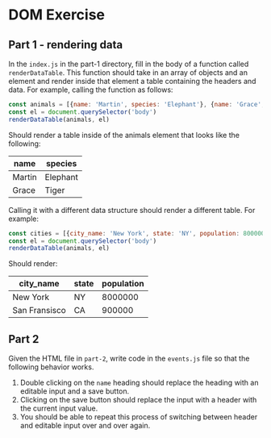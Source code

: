 # DOM Exercise

## Part 1 - rendering data

In the `index.js` in the part-1 directory, fill in the body of a function called `renderDataTable`. This function should take in an array of objects and an element and render inside that element a table containing the headers and data. For example, calling the function as follows:

```JavaScript
const animals = [{name: 'Martin', species: 'Elephant'}, {name: 'Grace', species: 'Tiger'}]
const el = document.querySelector('body')
renderDataTable(animals, el)
```

Should render a table inside of the animals element that looks like the following:

| name      | species |
| ----------- | ----------- |
| Martin      | Elephant       |
| Grace   | Tiger        |

Calling it with a different data structure should render a different table. For example:

```JavaScript
const cities = [{city_name: 'New York', state: 'NY', population: 8000000}, {city_name: 'San Fransisco', state: 'CA', population: 900000}]
const el = document.querySelector('body')
renderDataTable(animals, el)
```

Should render:

| city_name      | state | population |
| ----------- | ----------- |----------- |
| New York      | NY       |8000000 |
| San Fransisco   | CA        | 900000|

## Part 2

Given the HTML file in `part-2`, write code in the `events.js` file so that the following behavior works.

1. Double clicking on the `name` heading should replace the heading with an editable input and a save button.
2. Clicking on the save button should replace the input with a header with the current input value.
3. You should be able to repeat this process of switching between header and editable input over and over again. 
